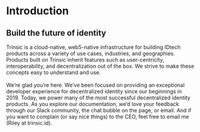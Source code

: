 # Introduction

## Build the future of identity

Trinsic is a cloud-native, web5-native infrastructure for building IDtech products across a variety of use cases, industries, and geographies. Products built on Trinsic inherit features such as user-centricity, interoperability, and decentralization out of the box. We strive to make these concepts easy to understand and use.
<br/>
<br/>
We’re glad you’re here. We’ve been focused on providing an exceptional developer experience for decentralized identity since our beginnings in 2019. Today, we power many of the most successful decentralized identity products. As you explore our documentation, we’d love your feedback through our Slack community, the chat bubble on the page, or email. And if you want to complain (or say nice things) to the CEO, feel free to email me (Riley at trinsic.id).